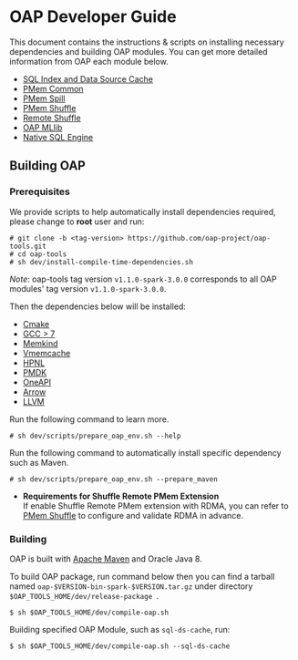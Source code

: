 # OAP Developer Guide

This document contains the instructions & scripts on installing necessary dependencies and building OAP modules. 
You can get more detailed information from OAP each module below.

* [SQL Index and Data Source Cache](https://github.com/oap-project/sql-ds-cache/blob/v1.1.0-spark-3.0.0/docs/Developer-Guide.md)
* [PMem Common](https://github.com/oap-project/pmem-common/tree/v1.1.0-spark-3.0.0)
* [PMem Spill](https://github.com/oap-project/pmem-spill/tree/v1.1.0-spark-3.0.0)
* [PMem Shuffle](https://github.com/oap-project/pmem-shuffle/tree/v1.1.0-spark-3.0.0#5-install-dependencies-for-pmem-shuffle)
* [Remote Shuffle](https://github.com/oap-project/remote-shuffle/tree/v1.1.0-spark-3.0.0)
* [OAP MLlib](https://github.com/oap-project/oap-mllib/tree/v1.1.0-spark-3.0.0)
* [Native SQL Engine](https://github.com/oap-project/native-sql-engine/tree/v1.1.0-spark-3.0.0)

## Building OAP

### Prerequisites

We provide scripts to help automatically install dependencies required, please change to **root** user and run:

```
# git clone -b <tag-version> https://github.com/oap-project/oap-tools.git
# cd oap-tools
# sh dev/install-compile-time-dependencies.sh
```
*Note*: oap-tools tag version `v1.1.0-spark-3.0.0` corresponds to  all OAP modules' tag version `v1.1.0-spark-3.0.0`.

Then the dependencies below will be installed:

* [Cmake](https://cmake.org/install/)
* [GCC > 7](https://gcc.gnu.org/wiki/InstallingGCC)
* [Memkind](https://github.com/memkind/memkind/tree/v1.10.1)
* [Vmemcache](https://github.com/pmem/vmemcache)
* [HPNL](https://github.com/Intel-bigdata/HPNL)
* [PMDK](https://github.com/pmem/pmdk)  
* [OneAPI](https://software.intel.com/content/www/us/en/develop/tools/oneapi.html)
* [Arrow](https://github.com/oap-project/arrow/tree/arrow-3.0.0-oap-1.1)
* [LLVM](https://llvm.org/) 

Run the following command to learn more.

```
# sh dev/scripts/prepare_oap_env.sh --help
```

Run the following command to automatically install specific dependency such as Maven.

```
# sh dev/scripts/prepare_oap_env.sh --prepare_maven
```

- **Requirements for Shuffle Remote PMem Extension**  
If enable Shuffle Remote PMem extension with RDMA, you can refer to [PMem Shuffle](https://github.com/oap-project/pmem-shuffle) to configure and validate RDMA in advance.

### Building

OAP is built with [Apache Maven](http://maven.apache.org/) and Oracle Java 8.

To build OAP package, run command below then you can find a tarball named `oap-$VERSION-bin-spark-$VERSION.tar.gz` under directory `$OAP_TOOLS_HOME/dev/release-package `.
```
$ sh $OAP_TOOLS_HOME/dev/compile-oap.sh
```

Building specified OAP Module, such as `sql-ds-cache`, run:
```
$ sh $OAP_TOOLS_HOME/dev/compile-oap.sh --sql-ds-cache
```
